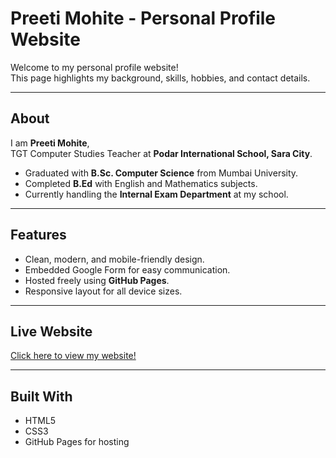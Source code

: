 # Preeti Mohite - Personal Profile Website

Welcome to my personal profile website!  
This page highlights my background, skills, hobbies, and contact details.

---

## About

I am **Preeti Mohite**,  
TGT Computer Studies Teacher at **Podar International School, Sara City**.

- Graduated with **B.Sc. Computer Science** from Mumbai University.
- Completed **B.Ed** with English and Mathematics subjects.
- Currently handling the **Internal Exam Department** at my school.

---

## Features

- Clean, modern, and mobile-friendly design.
- Embedded Google Form for easy communication.
- Hosted freely using **GitHub Pages**.
- Responsive layout for all device sizes.

---

## Live Website

[Click here to view my website!](https://github.com/preetimohite/My_website/blob/main/index1.html)  

---

## Built With

- HTML5
- CSS3
- GitHub Pages for hosting
